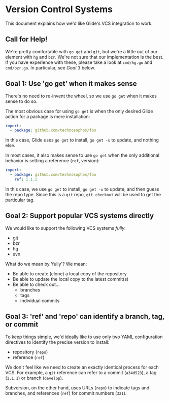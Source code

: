 # Version Control Systems

This document explains how we'd like Glide's VCS integration to work.

## Call for Help!

We're pretty comfortable with `go get` and `git`, but we're a little out
of our element with `hg` and `bzr`. We're not sure that our
implementation is the best. If you have experience with these, please
take a look at `cmd/hg.go` and `cmd/bzr.go`. In particular, see *Goal 3*
below.

## Goal 1: Use 'go get' when it makes sense

There's no need to re-invent the wheel, so we use `go get` when it makes
sense to do so.

The most obvious case for using `go get` is when the only desired Glide
action for a package is mere installation:

```yaml
import:
  - package: github.com/technosophos/foo
```

In this case, Glide uses `go get` to install, `go get -u` to update, and
nothing else.

In most cases, it also makes sense to use `go get` when the only
additional behavior is setting a reference (`ref`, version):

```yaml
import:
  - package: github.com/technosophos/foo
    ref: 1.1.1
```

In this case, we use `go get` to install, `go get -u` to update, and
then guess the repo type. Since this is a `git` repo, `git checkout`
will be used to get the particular tag.

## Goal 2: Support popular VCS systems directly

We would like to support the following VCS systems *fully*:

- git
- bzr
- hg
- svn

What do we mean by 'fully'? We mean:

- Be able to create (clone) a local copy of the repository
- Be able to update the local copy to the latest commit(s)
- Be able to check out...
  * branches
  * tags
  * individual commits

## Goal 3: 'ref' and 'repo' can identify a branch, tag, or commit

To keep things simple, we'd ideally like to use only two YAML
configuration directives to identify the precise version to install:

- repository (`repo`)
- reference (`ref`)

We don't feel like we need to create an exactly identical process for
each VCS. For example, a `git` reference can refer to a commit
(`a34d523`), a tag (`1.1.1`) or branch (`develop`).

Subversion, on the other hand, uses URLs (`repo`) to indicate tags
and branches, and references (`ref`) for commit numbers (`321`).
